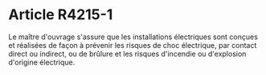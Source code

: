 # Article R4215-1

Le maître d'ouvrage s'assure que les installations électriques sont conçues et réalisées de façon à prévenir les risques de choc électrique, par contact direct ou indirect, ou de brûlure et les risques d'incendie ou d'explosion d'origine électrique.